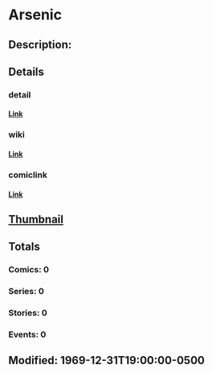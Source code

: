 # Arsenic
## Description: 
## Details
### detail
#### [Link](http://marvel.com/characters/197/arsenic?utm_campaign=apiRef&utm_source=225578a89fc76f3d20fbffda5d17a88d)
### wiki
#### [Link](http://marvel.com/universe/Arsenic_(and_Old_Lace)?utm_campaign=apiRef&utm_source=225578a89fc76f3d20fbffda5d17a88d)
### comiclink
#### [Link](http://marvel.com/comics/characters/1010748/arsenic?utm_campaign=apiRef&utm_source=225578a89fc76f3d20fbffda5d17a88d)
## [Thumbnail](http://i.annihil.us/u/prod/marvel/i/mg/8/c0/4c00359a2be7b.jpg)
## Totals
### Comics: 0
### Series: 0
### Stories: 0
### Events: 0
## Modified: 1969-12-31T19:00:00-0500